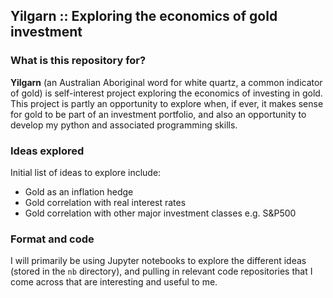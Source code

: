 ## Yilgarn :: Exploring the economics of gold investment

### What is this repository for?
**Yilgarn** (an Australian Aboriginal word for white quartz, a common indicator of gold) is self-interest project exploring the economics of investing in gold. This project is partly an opportunity to explore when, if ever, it makes sense for gold to be part of an investment portfolio, and also an opportunity to develop my python and associated programming skills.

### Ideas explored
Initial list of ideas to explore include:
- Gold as an inflation hedge
- Gold correlation with real interest rates
- Gold correlation with other major investment classes e.g. S&P500

### Format and code
I will primarily be using Jupyter notebooks to explore the different ideas (stored in the `nb` directory), and pulling in relevant code repositories that I come across that are interesting and useful to me.
